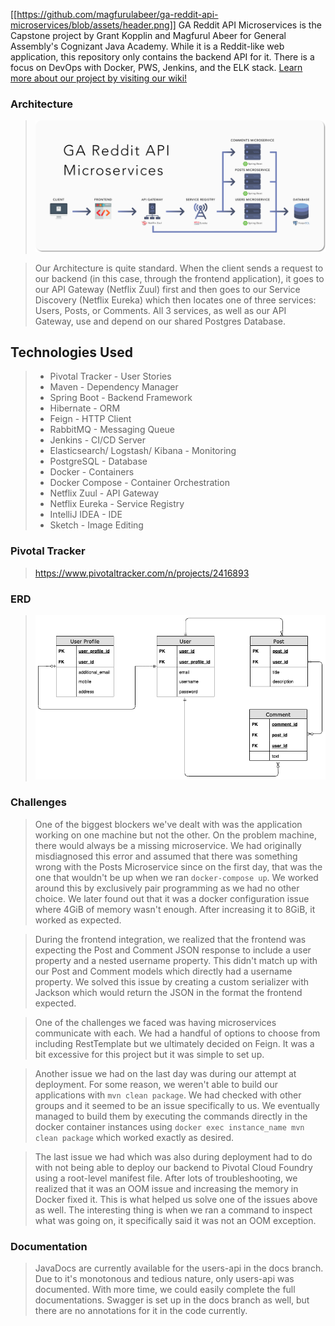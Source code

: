 [[https://github.com/magfurulabeer/ga-reddit-api-microservices/blob/assets/header.png]]
GA Reddit API Microservices is the Capstone project by Grant Kopplin and Magfurul Abeer for General Assembly's Cognizant Java Academy. While it is a Reddit-like web application, this repository only contains the backend API for it. There is a focus on DevOps with Docker, PWS, Jenkins, and the ELK stack.
[Learn more about our project by visiting our wiki!](https://github.com/magfurulabeer/ga-reddit-api-microservices/wiki)

### Architecture
>![Image of Architecture](https://github.com/magfurulabeer/ga-reddit-api-microservices/blob/master/docs/assets/architecture-diagram.png)

>Our Architecture is quite standard. When the client sends a request to our backend (in this case, through the frontend application), it goes to our API Gateway (Netflix Zuul) first and then goes to our Service Discovery (Netflix Eureka) which then locates one of three services: Users, Posts, or Comments. All 3 services, as well as our API Gateway, use and depend on our shared Postgres Database.

## Technologies Used
>* Pivotal Tracker - User Stories
>* Maven - Dependency Manager
>* Spring Boot - Backend Framework
>* Hibernate - ORM
>* Feign - HTTP Client
>* RabbitMQ - Messaging Queue
>* Jenkins - CI/CD Server
>* Elasticsearch/ Logstash/ Kibana - Monitoring
>* PostgreSQL - Database
>* Docker - Containers
>* Docker Compose - Container Orchestration 
>* Netflix Zuul - API Gateway
>* Netflix Eureka - Service Registry
>* IntelliJ IDEA - IDE
>* Sketch - Image Editing

### Pivotal Tracker
>https://www.pivotaltracker.com/n/projects/2416893

### ERD
>![Image of ERD](https://github.com/magfurulabeer/ga-reddit-api-monolith/blob/master/erd-final.png)

### Challenges

>One of the biggest blockers we've dealt with was the application working on one machine but not the other. On the problem machine, there would always be a missing microservice. We had originally misdiagnosed this error and assumed that there was something wrong with the Posts Microservice since on the first day, that was the one that wouldn't be up when we ran `docker-compose up`. We worked around this by exclusively pair programming as we had no other choice. We later found out that it was a docker configuration issue where 4GiB of memory wasn't enough. After increasing it to 8GiB, it worked as expected.

>During the frontend integration, we realized that the frontend was expecting the Post and Comment JSON response to include a user property and a nested username property. This didn't match up with our Post and Comment models which directly had a username property. We solved this issue by creating a custom serializer with Jackson which would return the JSON in the format the frontend expected.

>One of the challenges we faced was having microservices communicate with each. We had a handful of options to choose from including RestTemplate but we ultimately decided on Feign. It was a bit excessive for this project but it was simple to set up.

>Another issue we had on the last day was during our attempt at deployment. For some reason, we weren't able to build our applications with `mvn clean package`. We had checked with other groups and it seemed to be an issue specifically to us. We eventually managed to build them by executing the commands directly in the docker container instances using `docker exec instance_name mvn clean package` which worked exactly as desired.

>The last issue we had which was also during deployment had to do with not being able to deploy our backend to Pivotal Cloud Foundry using a root-level manifest file. After lots of troubleshooting, we realized that it was an OOM issue and increasing the memory in Docker fixed it. This is what helped us solve one of the issues above as well. The interesting thing is when we ran a command to inspect what was going on, it specifically said it was not an OOM exception.

### Documentation
>JavaDocs are currently available for the users-api in the docs branch. Due to it's monotonous and tedious nature, only users-api was documented. With more time, we could easily complete the full documentations. Swagger is set up in the docs branch as well, but there are no annotations for it in the code currently.
